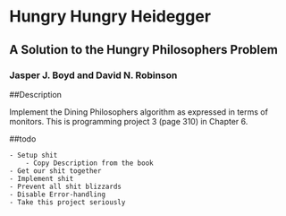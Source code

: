 # Hungry Hungry Heidegger
## A Solution to the Hungry Philosophers Problem
### Jasper J. Boyd and David N. Robinson

##Description

Implement the Dining Philosophers algorithm as expressed in terms of monitors. This is programming project 3 (page 310) in Chapter 6.

##todo

    - Setup shit
        - Copy Description from the book
    - Get our shit together
    - Implement shit
    - Prevent all shit blizzards
    - Disable Error-handling
    - Take this project seriously
